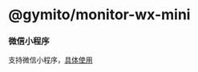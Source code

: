 # @gymito/monitor-wx-mini

### 微信小程序

支持微信小程序，[具体使用](https://github.com/clouDr-f2e/mitojs/blob/master/docs/guide.md#%E5%BE%AE%E4%BF%A1%E5%B0%8F%E7%A8%8B%E5%BA%8F)
